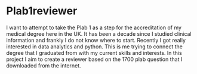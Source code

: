 # Plab1reviewer

I want to attempt to take the Plab 1 as a step for the accreditation of my medical degree here in the UK. It has been a decade since I studied clinical information and frankly I do not know where to start. Recently I got really interested in data analytics and python. This is me trying to connect the degree that I graduated from with my current skills and interests. In this project I aim to create a reviewer based on the 1700 plab question that I downloaded from the internet.
